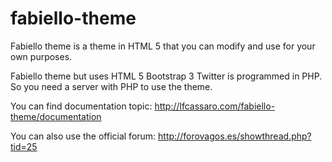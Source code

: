 # fabiello-theme
Fabiello theme is a theme in HTML 5 that you can modify and use for your own purposes.

Fabiello theme but uses HTML 5 Bootstrap 3 Twitter is programmed in PHP. So you need a server with PHP to use the theme.

You can find documentation topic: http://lfcassaro.com/fabiello-theme/documentation

You can also use the official forum: http://forovagos.es/showthread.php?tid=25

